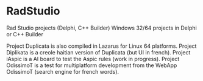 # RadStudio
Rad Studio projects (Delphi,  C++ Builder)
Windows 32/64 projects in Delphi or C++ Builder

Project Duplicata is also compiled in Lazarus for Linux 64 platforms. 
Project Diplikata is a creole haitian version of Duplicata (but UI in french). 
Project iAspic is a AI board to test the Aspic rules (work in progress). 
Project OdissimoT is a test for multiplatform development from the WebApp OdissimoT (search engine for french words).

